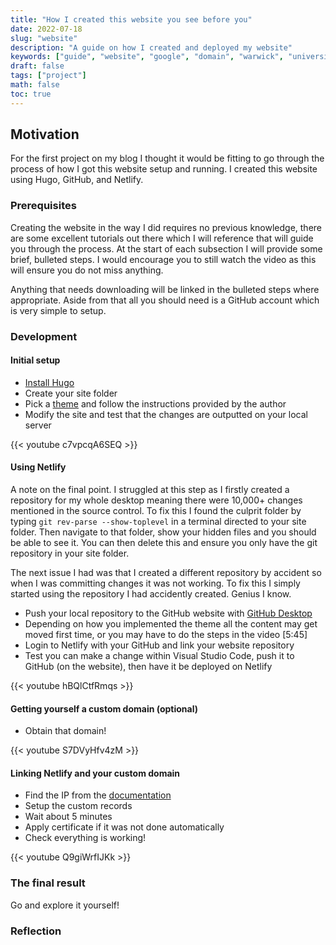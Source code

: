 ```yaml
---
title: "How I created this website you see before you"
date: 2022-07-18
slug: "website"
description: "A guide on how I created and deployed my website"
keywords: ["guide", "website", "google", "domain", "warwick", "university", "student"]
draft: false
tags: ["project"]
math: false
toc: true
---
```


## Motivation

For the first project on my blog I thought it would be fitting to go through the process of how I got this website setup and running. I created this website using Hugo, GitHub, and Netlify.

### Prerequisites

Creating the website in the way I did requires no previous knowledge, there are some excellent tutorials out there which I will reference that will guide you through the process. At the start of each subsection I will provide some brief, bulleted steps. I would encourage you to still watch the video as this will ensure you do not miss anything.

Anything that needs downloading will be linked in the bulleted steps where appropriate. Aside from that all you should need is a GitHub account which is very simple to setup.

### Development

#### Initial setup

* [Install Hugo](https://gohugo.io/getting-started/installing)
* Create your site folder
* Pick a [theme](https://themes.gohugo.io/) and follow the instructions provided by the author
* Modify the site and test that the changes are outputted on your local server

{{< youtube c7vpcqA6SEQ >}}

#### Using Netlify

A note on the final point. I struggled at this step as I firstly created a repository for my whole desktop meaning there were 10,000+ changes mentioned in the source control. To fix this I found the culprit folder by typing `git rev-parse --show-toplevel` in a terminal directed to your site folder. Then navigate to that folder, show your hidden files and you should be able to see it. You can then delete this and ensure you only have the git repository in your site folder.

The next issue I had was that I created a different repository by accident so when I was committing changes it was not working. To fix this I simply started using the repository I had accidently created. Genius I know.

* Push your local repository to the GitHub website with [GitHub Desktop](https://desktop.github.com/)
* Depending on how you implemented the theme all the content may get moved first time, or you may have to do the steps in the video [5:45]
* Login to Netlify with your GitHub and link your website repository
* Test you can make a change within Visual Studio Code, push it to GitHub (on the website), then have it be deployed on Netlify

{{< youtube hBQlCtfRmqs >}}

#### Getting yourself a custom domain (optional)

* Obtain that domain!

{{< youtube S7DVyHfv4zM >}}

#### Linking Netlify and your custom domain

* Find the IP from the [documentation](https://docs.netlify.com/domains-https/custom-domains/)
* Setup the custom records
* Wait about 5 minutes
* Apply certificate if it was not done automatically
* Check everything is working! 

{{< youtube Q9giWrfIJKk >}}

### The final result

Go and explore it yourself!

### Reflection
